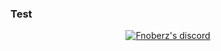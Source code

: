 ### Test

<div>
    <p align="center">
        <a href="https://discord.c99.nl/widget/theme-1/842813720123146261.png">
            <img title="Red_ Discord" alt="Fnoberz's discord" src="https://discord.c99.nl/widget/theme-1/1057434519143190598.png%22/%3E">
        </a>
    </p>
</div>
